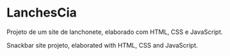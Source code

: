 # LanchesCia

Projeto de um site de lanchonete, elaborado com HTML, CSS e JavaScript.

Snackbar site projeto, elaborated with HTML, CSS and JavaScript.
